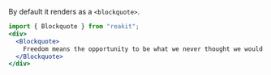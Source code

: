 By default it renders as a `<blockquote>`.

```jsx
import { Blockquote } from "reakit";
<div>
  <Blockquote>
    Freedom means the opportunity to be what we never thought we would be.
  </Blockquote>
</div>
```
